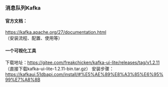 ### 消息队列Kafka

#### 官方文档：
https://kafka.apache.org/27/documentation.html   （安装流程、配置、使用等）

#### 一个可视化工具
下载地址：https://gitee.com/freakchicken/kafka-ui-lite/releases/tag/v1.2.11  （直接下载kafka-ui-lite-1.2.11-bin.tar.gz）
安装步骤：https://kafkaui.51dbapi.com/install/#%E5%AE%89%E8%A3%85%E6%95%99%E7%A8%8B